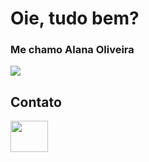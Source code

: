# Oie, tudo bem?
### Me chamo Alana Oliveira

<div>

<img heigth= "150em" src = "https://github-readme-stats.vercel.app/api?username=alanaolvra&theme=radical&show_icons=true"/>

</div>

## Contato

<a href = "https://www.linkedin.com/in/alana-oliveira-809082210/">

<img src="https://cdn.jsdelivr.net/gh/devicons/devicon/icons/linkedin/linkedin-original.svg" aling= "center" height = "50" width = "60"/>

</a>
